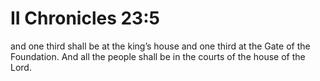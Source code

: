 # II Chronicles 23:5

and one third shall be at the king’s house and one third at the Gate of the Foundation. And all the people shall be in the courts of the house of the Lord.
